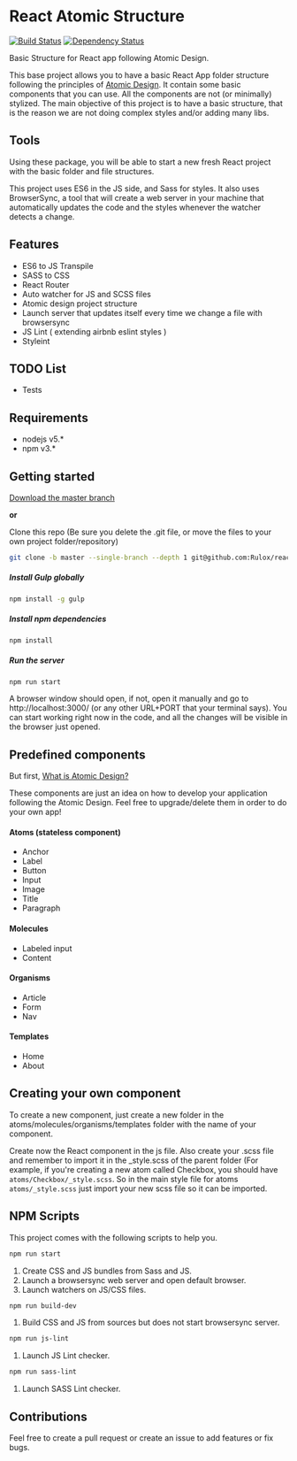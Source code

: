 # React Atomic Structure
[![Build Status](https://travis-ci.org/Rulox/react-atomic-structure.svg?branch=master)](https://travis-ci.org/Rulox/react-atomic-structure) [![Dependency Status](https://gemnasium.com/badges/github.com/Rulox/react-atomic-structure.svg)](https://gemnasium.com/github.com/Rulox/react-atomic-structure)


Basic Structure for React app following Atomic Design.

This base project allows you to have a basic React App folder structure following the principles of [Atomic Design](http://bradfrost.com/blog/post/atomic-web-design/).
It contain some basic components that you can use. All the components are not (or minimally) stylized. The main objective
of this project is to have a basic structure, that is the reason we are not doing complex styles and/or adding many libs.

## Tools

Using these package, you will be able to start a new fresh React project with the basic folder and file structures.

This project uses ES6 in the JS side, and Sass for styles. It also uses BrowserSync, a tool that will create a
web server in your machine that automatically updates the code and the styles whenever the watcher detects a change.

## Features

* ES6 to JS Transpile
* SASS to CSS
* React Router	
* Auto watcher for JS and SCSS files
* Atomic design project structure
* Launch server that updates itself every time we change a file with browsersync
* JS Lint ( extending airbnb eslint styles )
* Styleint

## TODO List
* Tests

## Requirements
* nodejs v5.*
* npm v3.*


## Getting started

[Download the master branch](https://github.com/Rulox/react-atomic-structure/archive/master.zip)

**or**

Clone this repo (Be sure you delete the .git file, or move the files to your own project folder/repository)
```bash
git clone -b master --single-branch --depth 1 git@github.com:Rulox/react-atomic-structure.git
```

##### Install Gulp globally
```bash
npm install -g gulp
```

##### Install npm dependencies
```bash
npm install
```

##### Run the server
```bash
npm run start
```
A browser window should open, if not, open it manually and go to http://localhost:3000/ (or any other URL+PORT that your terminal says). You can start working right now in the code, and all the changes will be visible in the browser just opened.

## Predefined components
But first, [What is Atomic Design?](http://bradfrost.com/blog/post/atomic-web-design/)

These components are just an idea on how to develop your application following the Atomic Design. Feel free to upgrade/delete
them in order to do your own app!

#### Atoms (stateless component)
* Anchor
* Label
* Button
* Input
* Image
* Title
* Paragraph

#### Molecules
* Labeled input
* Content

#### Organisms
* Article
* Form
* Nav

#### Templates
* Home
* About

## Creating your own component

To create a new component, just create a new folder in the atoms/molecules/organisms/templates folder with the
name of your component.

Create now the React component in the js file. Also create your .scss file and remember to import it in the _style.scss
of the parent folder (For example, if you're creating a new atom called Checkbox, you should have `atoms/Checkbox/_style.scss`. So in
the main style file for atoms `atoms/_style.scss` just import your new scss file so it can be imported.

## NPM Scripts
This project comes with the following scripts to help you.

```bash
npm run start
```
1. Create CSS and JS bundles from Sass and JS.
2. Launch a browsersync web server and open default browser.
3. Launch watchers on JS/CSS files.

```bash
npm run build-dev
```
1. Build CSS and JS from sources but does not start browsersync server.

```bash
npm run js-lint
```
1. Launch JS Lint checker.

```bash
npm run sass-lint
```
1. Launch SASS Lint checker. 

## Contributions
Feel free to create a pull request or create an issue to add features or fix bugs.
